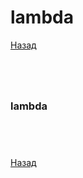 # lambda

[Назад][back]

```python

```

```python

```

```python

```

```python

```

### lambda

```python

```

```python

```

```python

```

```python

```

[Назад][back]

[back]: <.> "Назад к оглавлению"